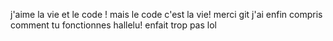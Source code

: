 j'aime la vie et le code !
mais le code c'est la vie!
merci git j'ai enfin compris comment tu fonctionnes hallelu!
enfait trop pas lol
